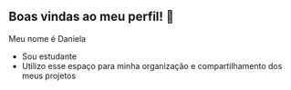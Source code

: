 ## Boas vindas ao meu perfil! 👋

Meu nome é Daniela 

- Sou estudante
- Utilizo esse espaço para minha organização e compartilhamento dos meus projetos

